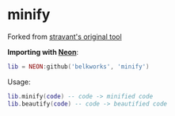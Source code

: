 
# minify
Forked from [stravant's original tool](https://github.com/stravant/lua-minify)

**Importing with [Neon](https://github.com/Belkworks/NEON)**:
```lua
lib = NEON:github('belkworks', 'minify')
```

Usage:
```lua
lib.minify(code) -- code -> minified code
lib.beautify(code) -- code -> beautified code
```
